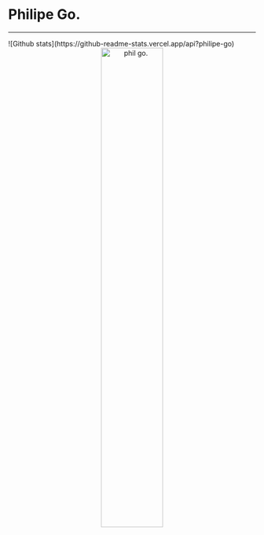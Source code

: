 # Philipe Go.

<hr>
![Github stats](https://github-readme-stats.vercel.app/api?philipe-go)

<center><img src="./image/philGOpic.png" alt="phil go." height="50%" width="50%"></center>
